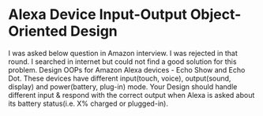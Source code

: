 
# Alexa Device Input-Output Object-Oriented Design

I was asked below question in Amazon interview. I was rejected in that round. I searched in internet but could not find a good solution for this problem.
Design OOPs for Amazon Alexa devices - Echo Show and Echo Dot. These devices have different input(touch, voice), output(sound, display) and power(battery, plug-in) mode. Your Design should handle different input & respond with the correct output when Alexa is asked about its battery status(i.e. X% charged or plugged-in).

        